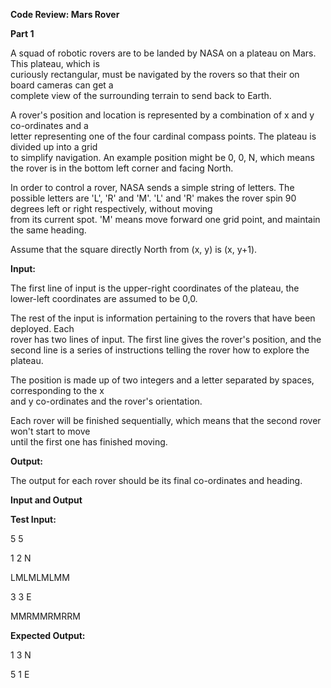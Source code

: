 **Code	Review:	Mars	Rover**

**Part	1**

A	squad	of	robotic	rovers	are	to	be	landed	by	NASA	on	a	plateau	on	Mars.	This	plateau,	which	is	
curiously	rectangular,	must	be	navigated	by	the	rovers	so	that	their	on	board	cameras	can	get	a	
complete	view	of	the	surrounding	terrain	to	send	back	to	Earth.

A	rover's	position	and	location	is	represented	by	a	combination	of	x	and	y	co-ordinates	and	a	
letter	representing	one	of	the	four	cardinal	compass	points.	The	plateau	is	divided	up	into	a	grid	
to	simplify	navigation.	An	example	position	might	be	0,	0,	N,	which	means	the	rover	is	in	the	
bottom	left	corner	and	facing	North.

In	order	to	control	a	rover,	NASA	sends	a	simple	string	of	letters.	The	possible	letters	are	'L',	'R'	
and	'M'.	'L'	and	'R'	makes	the	rover	spin	90	degrees	left	or	right	respectively,	without	moving	
from	its	current	spot.	'M'	means	move	forward	one	grid	point,	and	maintain	the	same	heading.

Assume	that	the	square directly	North	from	(x,	y)	is	(x,	y+1).

**Input:**

The	first	line	of	input	is	the	upper-right	coordinates	of	the	plateau,	the	lower-left	coordinates	
are	assumed	to	be	0,0.

The	rest	of	the	input	is	information	pertaining	to	the	rovers	that	have	been	deployed.	Each	
rover	has	two	lines	of	input.	The	first	line	gives	the	rover's	position,	and	the
second	line	is	a	series	of	instructions	telling	the	rover	how	to	explore	the	plateau.

The	position	is	made	up	of	two	integers	and	a	letter	separated	by	spaces,	corresponding	to	the	x	
and	y	co-ordinates	and	the	rover's	orientation.

Each	rover	will	be	finished	sequentially,	which	means	that	the	second	rover	won't	start	to	move	
until	the	first	one	has	finished	moving.

**Output:**

The	output	for	each	rover	should	be	its	final	co-ordinates	and	heading.

**Input	and	Output**

**Test	Input:**

5	5	

1	2	 N	

LMLMLMLMM	

3	3	 E	

MMRMMRMRRM

**Expected	Output:**

1	3	 N

5	1	 E

